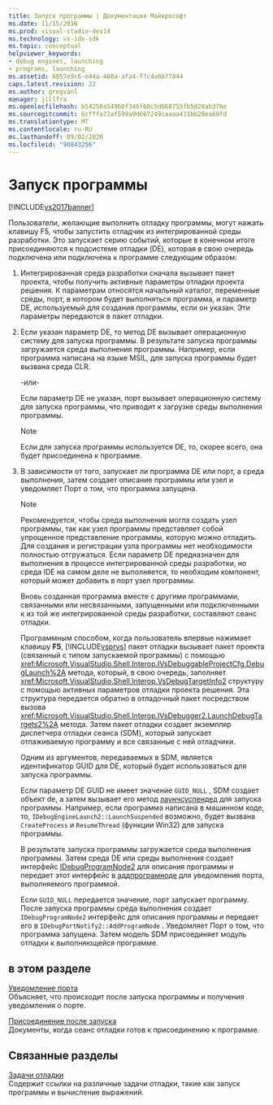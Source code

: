 ```yaml
---
title: Запуск программы | Документация Майкрософт
ms.date: 11/15/2016
ms.prod: visual-studio-dev14
ms.technology: vs-ide-sdk
ms.topic: conceptual
helpviewer_keywords:
- debug engines, launching
- programs, launching
ms.assetid: 6857e9c6-e44a-468a-afa4-f7c4a0b77844
caps.latest.revision: 22
ms.author: gregvanl
manager: jillfra
ms.openlocfilehash: b54250a54960f346f60c5d668755fb5d28ab376e
ms.sourcegitcommit: 6cfffa72af599a9d667249caaaa411bb28ea69fd
ms.translationtype: MT
ms.contentlocale: ru-RU
ms.lasthandoff: 09/02/2020
ms.locfileid: "90843256"
---
```

# <a name="launching-a-program"></a>Запуск программы
[!INCLUDE[vs2017banner](../../includes/vs2017banner.md)]

Пользователи, желающие выполнить отладку программы, могут нажать клавишу F5, чтобы запустить отладчик из интегрированной среды разработки. Это запускает серию событий, которые в конечном итоге присоединяются к подсистеме отладки (DE), которая в свою очередь подключена или подключена к программе следующим образом:  
  
1. Интегрированная среда разработки сначала вызывает пакет проекта, чтобы получить активные параметры отладки проекта решения. К параметрам относятся начальный каталог, переменные среды, порт, в котором будет выполняться программа, и параметр DE, используемый для создания программы, если он указан. Эти параметры передаются в пакет отладки.  
  
2. Если указан параметр DE, то метод DE вызывает операционную систему для запуска программы. В результате запуска программы загружается среда выполнения программы. Например, если программа написана на языке MSIL, для запуска программы будет вызвана среда CLR.  
  
    -или-  
  
    Если параметр DE не указан, порт вызывает операционную систему для запуска программы, что приводит к загрузке среды выполнения программы.  
  
   > [!NOTE]
   > Если для запуска программы используется DE, то, скорее всего, она будет присоединена к программе.  
  
3. В зависимости от того, запускает ли программа DE или порт, а среда выполнения, затем создает описание программы или узел и уведомляет Порт о том, что программа запущена.  
  
   > [!NOTE]
   > Рекомендуется, чтобы среда выполнения могла создать узел программы, так как узел программы представляет собой упрощенное представление программы, которую можно отладить. Для создания и регистрации узла программы нет необходимости полностью отгружаться. Если параметр DE предназначен для выполнения в процессе интегрированной среды разработки, но среда IDE на самом деле не выполняется, то необходим компонент, который может добавить в порт узел программы.  
  
   Вновь созданная программа вместе с другими программами, связанными или несвязанными, запущенными или подключенными к из той же интегрированной среды разработки, составляют сеанс отладки.  
  
   Программным способом, когда пользователь впервые нажимает клавишу **F5**, [!INCLUDE[vsprvs](../../includes/vsprvs-md.md)] пакет отладки вызывает пакет проекта (связанный с типом запускаемой программы) с помощью <xref:Microsoft.VisualStudio.Shell.Interop.IVsDebuggableProjectCfg.DebugLaunch%2A> метода, который, в свою очередь, заполняет <xref:Microsoft.VisualStudio.Shell.Interop.VsDebugTargetInfo2> структуру с помощью активных параметров отладки проекта решения. Эта структура передается обратно в отладочный пакет посредством вызова <xref:Microsoft.VisualStudio.Shell.Interop.IVsDebugger2.LaunchDebugTargets2%2A> метода. Затем пакет отладки создает экземпляр диспетчера отладки сеанса (SDM), который запускает отлаживаемую программу и все связанные с ней отладчики.  
  
   Одним из аргументов, передаваемых в SDM, является идентификатор GUID для DE, который будет использоваться для запуска программы.  
  
   Если параметр DE GUID не имеет значение `GUID_NULL` , SDM создает объект de, а затем вызывает его метод [лаунчсуспендед](../../extensibility/debugger/reference/idebugenginelaunch2-launchsuspended.md) для запуска программы. Например, если программа написана в машинном коде, то, `IDebugEngineLaunch2::LaunchSuspended` возможно, будет вызвана `CreateProcess` и `ResumeThread` (функции Win32) для запуска программы.  
  
   В результате запуска программы загружается среда выполнения программы. Затем среда DE или среды выполнения создает интерфейс [IDebugProgramNode2](../../extensibility/debugger/reference/idebugprogramnode2.md) для описания программы и передает этот интерфейс в [аддпрограмноде](../../extensibility/debugger/reference/idebugportnotify2-addprogramnode.md) для уведомления порта, выполняемого программой.  
  
   Если `GUID_NULL` передается значение, порт запускает программу. После запуска программы среда выполнения создает `IDebugProgramNode2` интерфейс для описания программы и передает его в `IDebugPortNotify2::AddProgramNode` . Уведомляет Порт о том, что программа запущена. Затем модель SDM присоединяет модуль отладки к выполняющейся программе.  
  
## <a name="in-this-section"></a>в этом разделе  
 [Уведомление порта](../../extensibility/debugger/notifying-the-port.md)  
 Объясняет, что происходит после запуска программы и получения уведомления о порте.  
  
 [Присоединение после запуска](../../extensibility/debugger/attaching-after-a-launch.md)  
 Документы, когда сеанс отладки готов к присоединению к программе.  
  
## <a name="related-sections"></a>Связанные разделы  
 [Задачи отладки](../../extensibility/debugger/debugging-tasks.md)  
 Содержит ссылки на различные задачи отладки, такие как запуск программы и вычисление выражений.
